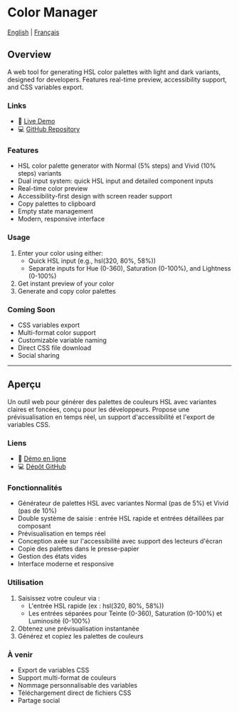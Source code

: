 # Color Manager

[English](#overview) | [Français](#aperçu)

## Overview

A web tool for generating HSL color palettes with light and dark variants, designed for developers. Features real-time preview, accessibility support, and CSS variables export.

### Links

- 🔗 [Live Demo](https://sylviecanongia.github.io/color-manager/)
- 💻 [GitHub Repository](https://github.com/SylvieCanongia/color-manager)

### Features

- HSL color palette generator with Normal (5% steps) and Vivid (10% steps) variants
- Dual input system: quick HSL input and detailed component inputs
- Real-time color preview
- Accessibility-first design with screen reader support
- Copy palettes to clipboard
- Empty state management
- Modern, responsive interface

### Usage

1. Enter your color using either:
   - Quick HSL input (e.g., hsl(320, 80%, 58%))
   - Separate inputs for Hue (0-360), Saturation (0-100%), and Lightness (0-100%)
2. Get instant preview of your color
3. Generate and copy color palettes

### Coming Soon

- CSS variables export
- Multi-format color support
- Customizable variable naming
- Direct CSS file download
- Social sharing

---

## Aperçu

Un outil web pour générer des palettes de couleurs HSL avec variantes claires et foncées, conçu pour les développeurs. Propose une prévisualisation en temps réel, un support d'accessibilité et l'export de variables CSS.

### Liens

- 🔗 [Démo en ligne](https://sylviecanongia.github.io/color-manager/)
- 💻 [Dépôt GitHub](https://github.com/SylvieCanongia/color-manager)

### Fonctionnalités

- Générateur de palettes HSL avec variantes Normal (pas de 5%) et Vivid (pas de 10%)
- Double système de saisie : entrée HSL rapide et entrées détaillées par composant
- Prévisualisation en temps réel
- Conception axée sur l'accessibilité avec support des lecteurs d'écran
- Copie des palettes dans le presse-papier
- Gestion des états vides
- Interface moderne et responsive

### Utilisation

1. Saisissez votre couleur via :
   - L'entrée HSL rapide (ex : hsl(320, 80%, 58%))
   - Les entrées séparées pour Teinte (0-360), Saturation (0-100%) et Luminosité (0-100%)
2. Obtenez une prévisualisation instantanée
3. Générez et copiez les palettes de couleurs

### À venir

- Export de variables CSS
- Support multi-format de couleurs
- Nommage personnalisable des variables
- Téléchargement direct de fichiers CSS
- Partage social
